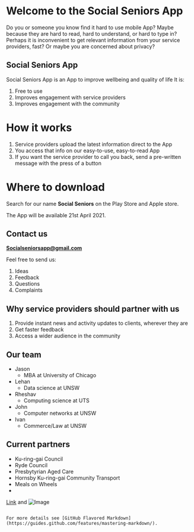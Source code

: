 # Welcome to the Social Seniors App

Do you or someone you know find it hard to use mobile App? Maybe because they are hard to read, hard to understand, or hard to type in?
Perhaps it is inconvenient to get relevant information from your service providers, fast?
Or maybe you are concerned about privacy?

## Social Seniors App

Social Seniors App is an App to improve wellbeing and quality of life
It is:
1. Free to use
2. Improves engagement with service providers
3. Improves engagement with the community

# How it works

1. Service providers upload the latest information direct to the App
2. You access that info on our easy-to-use, easy-to-read App
3. If you want the service provider to call you back, send a pre-written message with the press of a button


# Where to download

Search for our name **Social Seniors** on the Play Store and Apple store. 

The App will be available 21st April 2021.



## Contact us

 **Socialseniorsapp@gmail.com**

Feel free to send us:
1. Ideas
2. Feedback
3. Questions
4. Complaints


## Why service providers should partner with us


1. Provide instant news and activity updates to clients, wherever they are
2. Get faster feedback
3. Access a wider audience in the community 




## Our team

- Jason
  - MBA at University of Chicago
- Lehan
  - Data science at UNSW
- Rheshav
  - Computing science at UTS
- John
  - Computer networks at UNSW
- Ivan
  - Commerce/Law at UNSW





## Current partners

- Ku-ring-gai Council
- Ryde Council
- Presbytyrian Aged Care
- Hornsby Ku-ring-gai Community Transport
- Meals on Wheels
- 




[Link](url) and ![Image](src)
```

For more details see [GitHub Flavored Markdown](https://guides.github.com/features/mastering-markdown/).

